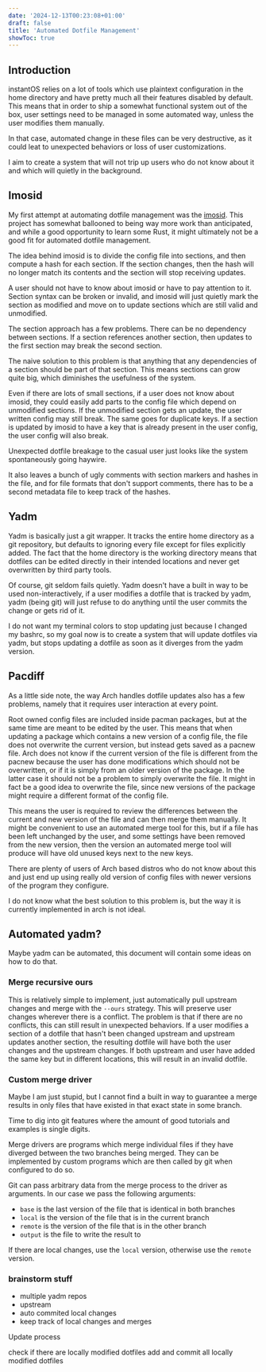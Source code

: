 ```yaml
---
date: '2024-12-13T00:23:08+01:00'
draft: false
title: 'Automated Dotfile Management'
showToc: true
---
```

## Introduction

instantOS relies on a lot of tools which use plaintext configuration in the home
directory and have pretty much all their features disabled by default. This
means that in order to ship a somewhat functional system out of the box, user
settings need to be managed in some automated way, unless the user modifies them manually.

In that case, automated change in these files can be very destructive, as it
could leat to unexpected behaviors or loss of user customizations. 

I aim to create a system that will not trip up users who do not know about it
and which will quietly in the background. 

## Imosid

My first attempt at automating dotfile management was the [imosid](https://github.com/instantos/imosid). 
This project has somewhat ballooned to being way more work than anticipated, and
while a good opportunity to learn some Rust, it might ultimately not be a good
fit for automated dotfile management.

The idea behind imosid is to divide the config file into sections, and then
compute a hash for each section. If the section changes, then the hash will no
longer match its contents and the section will stop receiving updates. 

A user should not have to know about imosid or have to pay attention to it.
Section syntax can be broken or invalid, and imosid will just quietly mark the
section as modified and move on to update sections which are still valid and
unmodified.

The section approach has a few problems. There can be no dependency between
sections. If a section references another section, then updates to the first
section may break the second section. 

The naive solution to this problem is that anything that any dependencies of a
section should be part of that section. This means sections can grow quite big,
which diminishes the usefulness of the system.

Even if there are lots of small sections, if a user does not know about
imosid, they could easily add parts to the config file which depend on
unmodified sections. If the unmodified section gets an update, the user written
config may still break. The same goes for duplicate keys. If a section is
updated by imosid to have a key that is already present in the user config, the
user config will also break.

Unexpected dotfile breakage to the casual user just looks like the system
spontaneously going haywire.


It also leaves a bunch of ugly comments with section markers and hashes in the
file, and for file formats that don't support comments, there has to be a second
metadata file to keep track of the hashes.

## Yadm

Yadm is basically just a git wrapper. It tracks the entire home directory as a
git repository, but defaults to ignoring every file except for files explicitly
added. The fact that the home directory is the working directory means that
dotfiles can be edited directly in their intended locations and never get
overwritten by third party tools. 

Of course, git seldom fails quietly. Yadm doesn't have a built in way to be used
non-interactively, if a user modifies a dotfile that is tracked by yadm, yadm
(being git) will just refuse to do anything until the user commits the change or
gets rid of it. 

I do not want my terminal colors to stop updating just because I changed my
bashrc, so my goal now is to create a system that will update dotfiles via yadm,
but stops updating a dotfile as soon as it diverges from the yadm version. 

## Pacdiff

As a little side note, the way Arch handles dotfile updates also has a few
problems, namely that it requires user interaction at every point. 

Root owned config files are included inside pacman packages, but at the same
time are meant to be edited by the user. This means that when updating a package
which contains a new version of a config file, the file does not overwrite the
current version, but instead gets saved as a pacnew file. Arch does not know if
the current version of the file is different from the pacnew because the user
has done modifications which should not be overwritten, or if it is simply from
an older version of the package. In the latter case it should not be a problem to
simply overwrite the file. It might in fact be a good idea to overwrite the
file, since new versions of the package might require a different format of the
config file. 

This means the user is required to review the differences between the current
and new version of the file and can then merge them manually. It might be
convenient to use an automated merge tool for this, but if a file has been left
unchanged by the user, and some settings have been removed from the new version,
then the version an automated merge tool will produce will have old unused keys
next to the new keys.

There are plenty of users of Arch based distros who do not know about this and
just end up using really old version of config files with newer versions of the
program they configure. 

I do not know what the best solution to this problem is, but the way it is
currently implemented in arch is not ideal.

## Automated yadm?

Maybe yadm can be automated, this document will contain some ideas on how to do
that. 


### Merge recursive ours

This is relatively simple to implement, just automatically pull upstream changes
and merge with the `--ours` strategy. This will preserve user changes wherever
there is a conflict. The problem is that if there are no conflicts, this can
still result in unexpected behaviors. If a user modifies a section of a dotfile
that hasn't been changed upstream and upstream updates another section, the
resulting dotfile will have both the user changes and the upstream changes.
If both upstream and user have added the same key but in different locations,
this will result in an invalid dotfile.

### Custom merge driver

Maybe I am just stupid, but I cannot find a built in way to guarantee a merge
results in only files that have existed in that exact state in some branch. 

Time to dig into git features where the amount of good tutorials and examples is
single digits. 

Merge drivers are programs which merge individual files if they have diverged
between the two branches being merged. They can be implemented by custom
programs which are then called by git when configured to do so.

Git can pass arbitrary data from the merge process to the driver as arguments.
In our case we pass the following arguments:

- `base` is the last version of the file that is identical in both branches
- `local` is the version of the file that is in the current branch
- `remote` is the version of the file that is in the other branch
- `output` is the file to write the result to

If there are local changes, use the `local` version, otherwise use the `remote`
version. 

### brainstorm stuff

- multiple yadm repos
- upstream
- auto commited local changes
- keep track of local changes and merges

Update process

check if there are locally modified dotfiles
add and commit all locally modified dotfiles



